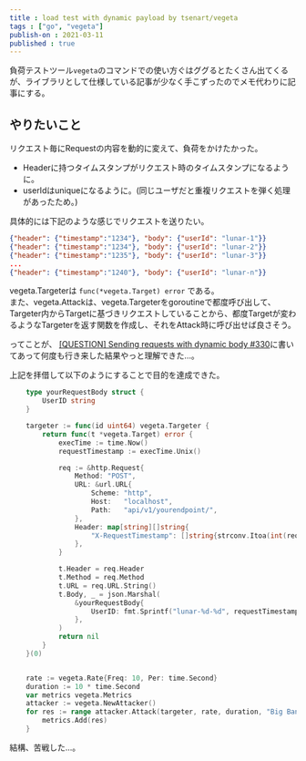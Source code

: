 ```yaml
---
title : load test with dynamic payload by tsenart/vegeta
tags : ["go", "vegeta"]
publish-on : 2021-03-11
published : true
---
```


負荷テストツール`vegeta`のコマンドでの使い方ぐはググるとたくさん出てくるが、ライブラリとして仕様している記事が少なく手こずったのでメモ代わりに記事にする。


## やりたいこと

リクエスト毎にRequestの内容を動的に変えて、負荷をかけたかった。

- Headerに持つタイムスタンプがリクエスト時のタイムスタンプになるように。
- userIdはuniqueになるように。(同じユーザだと重複リクエストを弾く処理があったため。)

具体的には下記のような感じでリクエストを送りたい。

```json
{"header": {"timestamp":"1234"}, "body": {"userId": "lunar-1"}}
{"header": {"timestamp":"1234"}, "body": {"userId": "lunar-2"}}
{"header": {"timestamp":"1235"}, "body": {"userId": "lunar-3"}}
...
{"header": {"timestamp":"1240"}, "body": {"userId": "lunar-n"}}
```


vegeta.Targeterは `func(*vegeta.Target) error` である。  
また、vegeta.Attackは、vegeta.Targeterをgoroutineで都度呼び出して、Targeter内からTargetに基づきリクエストしていることから、都度Targetが変わるようなTargeterを返す関数を作成し、それをAttack時に呼び出せば良さそう。

ってことが、 [[QUESTION] Sending requests with dynamic body #330](https://github.com/tsenart/vegeta/issues/330#issuecomment-417230380)に書いてあって何度も行き来した結果やっと理解できた...。

上記を拝借して以下のようにすることで目的を達成できた。  


```go
	type yourRequestBody struct {
		UserID string
	}

	targeter := func(id uint64) vegeta.Targeter {
		return func(t *vegeta.Target) error {
			execTime := time.Now()
			requestTimestamp := execTime.Unix()

			req := &http.Request{
				Method: "POST",
				URL: &url.URL{
					Scheme: "http",
					Host:   "localhost",
					Path:   "api/v1/yourendpoint/",
				},
				Header: map[string][]string{
					"X-RequestTimestamp": []string{strconv.Itoa(int(requestTimestamp))},
				},
			}

			t.Header = req.Header
			t.Method = req.Method
			t.URL = req.URL.String()
			t.Body, _ = json.Marshal(
				&yourRequestBody{
					UserID: fmt.Sprintf("lunar-%d-%d", requestTimestamp, atomic.AddUint64(&id, 1)),
				},
			)
			return nil
		}
	}(0)


	rate := vegeta.Rate{Freq: 10, Per: time.Second}
	duration := 10 * time.Second
	var metrics vegeta.Metrics
	attacker := vegeta.NewAttacker()
	for res := range attacker.Attack(targeter, rate, duration, "Big Bang!") {
		metrics.Add(res)
	}
```


結構、苦戦した...。